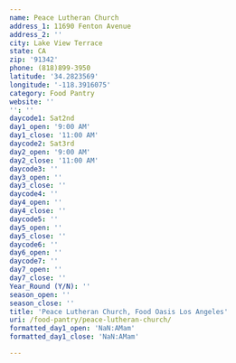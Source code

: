 ```yaml
---
name: Peace Lutheran Church
address_1: 11690 Fenton Avenue
address_2: ''
city: Lake View Terrace
state: CA
zip: '91342'
phone: (818)899-3950
latitude: '34.2823569'
longitude: '-118.3916075'
category: Food Pantry
website: ''
'': ''
daycode1: Sat2nd
day1_open: '9:00 AM'
day1_close: '11:00 AM'
daycode2: Sat3rd
day2_open: '9:00 AM'
day2_close: '11:00 AM'
daycode3: ''
day3_open: ''
day3_close: ''
daycode4: ''
day4_open: ''
day4_close: ''
daycode5: ''
day5_open: ''
day5_close: ''
daycode6: ''
day6_open: ''
daycode7: ''
day7_open: ''
day7_close: ''
Year_Round (Y/N): ''
season_open: ''
season_close: ''
title: 'Peace Lutheran Church, Food Oasis Los Angeles'
uri: /food-pantry/peace-lutheran-church/
formatted_day1_open: 'NaN:AMam'
formatted_day1_close: 'NaN:AMam'

---
```

